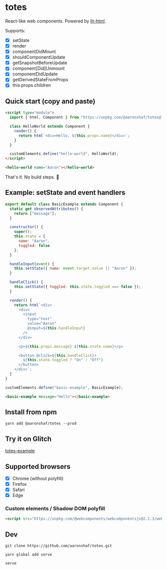 # totes

React-like web components. Powered by [lit-html](https://github.com/Polymer/lit-html).

Supports:

- [x] setState
- [x] render
- [x] componentDidMount
- [x] shouldComponentUpdate
- [x] getSnapshotBeforeUpdate
- [x] component[Did]Unmount
- [x] componentDidUpdate
- [x] getDerivedStateFromProps
- [x] this.props.children

## Quick start (copy and paste)

```html
<script type="module">
  import { html, Component } from "https://unpkg.com/@aaronshaf/totes@1/index.js";

  class HelloWorld extends Component {
    render() {
      return html`<div>Hello, ${this.props.name}</div>`;
    }
  }

  customElements.define("hello-world", HelloWorld);
</script>

<hello-world name="Aaron"></hello-world>
```

That's it. No build steps.️ 🎵

## Example: setState and event handlers

```javascript
export default class BasicExample extends Component {
  static get observedAttributes() {
    return ["message"];
  }

  constructor() {
    super();
    this.state = {
      name: "Aaron",
      toggled: false
    };
  }

  handleInput(event) {
    this.setState({ name: event.target.value || "Aaron" });
  }

  handleClick() {
    this.setState({ toggled: this.state.toggled === false });
  }

  render() {
    return html`<div>
      <div>
        <input
          type="text"
          value="Aaron"
          @input=${this.handleInput}
        />
      </div>

      <p>${this.props.message} ${this.state.name}</p>

      <button @click=${this.handleClick}>
        ${this.state.toggled ? "On" : "Off"}
      </button>
    </div>`;
  }
}

customElements.define("basic-example", BasicExample);
```

```html
<basic-example message="Hello"></basic-example>
```

## Install from npm

```
yarn add @aaronshaf/totes --prod
```

## Try it on Glitch

[totes-example](https://glitch.com/edit/#!/totes-example?path=hello-world.html:1:0)

## Supported browsers

- [x] Chrome (without polyfill)
- [x] Firefox
- [x] Safari
- [x] Edge

### Custom elements / Shadow DOM polyfill

```html
<script src="https://unpkg.com/@webcomponents/webcomponentsjs@2.1.3/webcomponents-loader.js"></script>
```

## Dev

`git clone https://github.com/aaronshaf/totes.git`

`yarn global add serve`

`serve`
